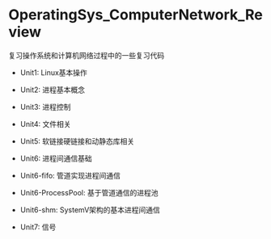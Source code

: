 # OperatingSys_ComputerNetwork_Review
复习操作系统和计算机网络过程中的一些复习代码

- Unit1: Linux基本操作

- Unit2: 进程基本概念

- Unit3: 进程控制

- Unit4: 文件相关

- Unit5: 软链接硬链接和动静态库相关

- Unit6: 进程间通信基础

- Unit6-fifo: 管道实现进程间通信

- Unit6-ProcessPool: 基于管道通信的进程池

- Unit6-shm: SystemV架构的基本进程间通信

- Unit7: 信号